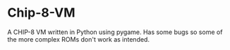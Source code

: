 # Chip-8-VM
A CHIP-8 VM written in Python using pygame. 
Has some bugs so some of the more complex ROMs don't work as intended.
